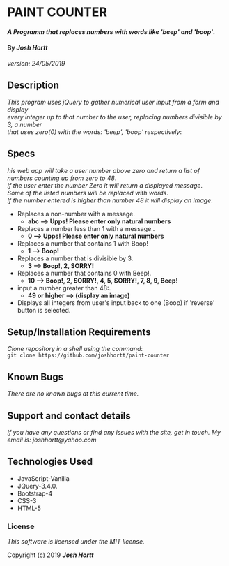 # PAINT COUNTER

#### _A Programm that replaces numbers with words like 'beep' and 'boop'_.

#### By _**Josh Hortt**_
_version: 24/05/2019_

## Description

_This program uses jQuery to gather numerical user input from a form and display_</br>
_every integer up to that number to the user, replacing numbers divisible by 3, a number_</br>
_that uses zero(0) with the words: 'beep', 'boop' respectively_:

## Specs

_his web app will take a user number above zero and return a list of numbers counting up from zero to 48_.</br>
_If the user enter the number Zero it will return a displayed message_.</br>
_Some of the listed numbers will be replaced with words_.</br>
_If the number entered is higher than number 48 it will display an image_:

- Replaces a non-number with a message.
    - **abc --> Upps! Please enter only natural numbers**
- Replaces a number less than 1 with a message..
    - **0 --> Upps! Please enter only natural numbers**  
- Replaces a number that contains 1 with Boop!
    - **1 --> Boop!**
- Replaces a number that is divisible by 3.
    - **3 --> Boop!, 2, SORRY!**
- Replaces a number that contains 0 with Beep!.
    - **10 --> Boop!, 2, SORRY!, 4, 5, SORRY!, 7, 8, 9, Beep!**    
- input a number greater than 48:.
    - **49 or higher --> (display an image)**
- Displays all integers from user's input back to one (Boop) if 'reverse' button is selected.

## Setup/Installation Requirements

_Clone repository in a shell using the command_:</br>
`git clone https://github.com/joshhortt/paint-counter`

## Known Bugs

_There are no known bugs at this current time._

## Support and contact details

_If you have any questions or find any issues with the site, get in touch. My email is: joshhortt@yahoo.com_

## Technologies Used

* JavaScript-Vanilla
* JQuery-3.4.0.
* Bootstrap-4
* CSS-3
* HTML-5

### License

*This software is licensed under the MIT license.*

Copyright (c) 2019 **_Josh Hortt_**
